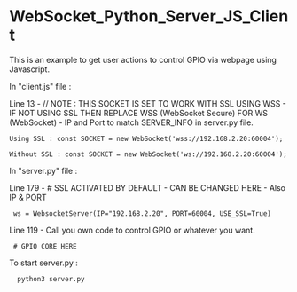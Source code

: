 # WebSocket_Python_Server_JS_Client
This is an example to get user actions to control GPIO via webpage using Javascript.

In "client.js" file : 

Line 13 - // NOTE : THIS SOCKET IS SET TO WORK WITH SSL USING WSS - IF NOT USING SSL THEN REPLACE WSS (WebSocket Secure) FOR WS (WebSocket) - IP and Port to match SERVER_INFO in server.py file.

    Using SSL : const SOCKET = new WebSocket('wss://192.168.2.20:60004');
    
    Without SSL : const SOCKET = new WebSocket('ws://192.168.2.20:60004');
    
    
In "server.py" file :

Line 179 - # SSL ACTIVATED BY DEFAULT - CAN BE CHANGED HERE - Also IP & PORT

     ws = WebsocketServer(IP="192.168.2.20", PORT=60004, USE_SSL=True) 

Line 119 - Call you own code to control GPIO or whatever you want.

     # GPIO CORE HERE

To start server.py :

      python3 server.py
